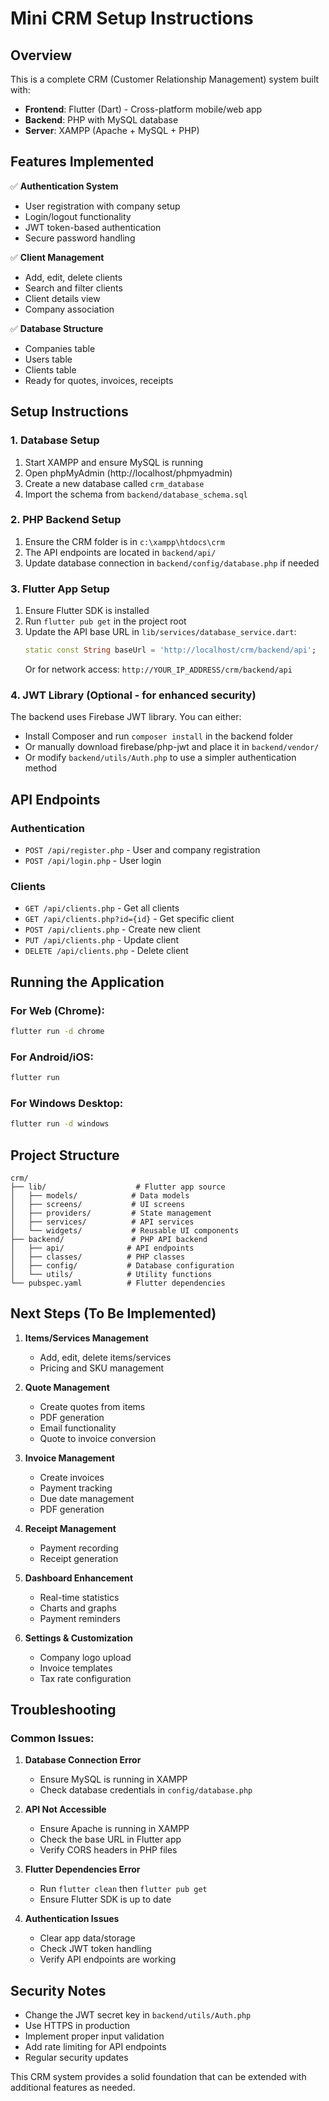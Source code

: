# Mini CRM Setup Instructions

## Overview
This is a complete CRM (Customer Relationship Management) system built with:
- **Frontend**: Flutter (Dart) - Cross-platform mobile/web app
- **Backend**: PHP with MySQL database
- **Server**: XAMPP (Apache + MySQL + PHP)

## Features Implemented
✅ **Authentication System**
- User registration with company setup
- Login/logout functionality
- JWT token-based authentication
- Secure password handling

✅ **Client Management**
- Add, edit, delete clients
- Search and filter clients
- Client details view
- Company association

✅ **Database Structure**
- Companies table
- Users table
- Clients table
- Ready for quotes, invoices, receipts

## Setup Instructions

### 1. Database Setup
1. Start XAMPP and ensure MySQL is running
2. Open phpMyAdmin (http://localhost/phpmyadmin)
3. Create a new database called `crm_database`
4. Import the schema from `backend/database_schema.sql`

### 2. PHP Backend Setup
1. Ensure the CRM folder is in `c:\xampp\htdocs\crm`
2. The API endpoints are located in `backend/api/`
3. Update database connection in `backend/config/database.php` if needed

### 3. Flutter App Setup
1. Ensure Flutter SDK is installed
2. Run `flutter pub get` in the project root
3. Update the API base URL in `lib/services/database_service.dart`:
   ```dart
   static const String baseUrl = 'http://localhost/crm/backend/api';
   ```
   Or for network access: `http://YOUR_IP_ADDRESS/crm/backend/api`

### 4. JWT Library (Optional - for enhanced security)
The backend uses Firebase JWT library. You can either:
- Install Composer and run `composer install` in the backend folder
- Or manually download firebase/php-jwt and place it in `backend/vendor/`
- Or modify `backend/utils/Auth.php` to use a simpler authentication method

## API Endpoints

### Authentication
- `POST /api/register.php` - User and company registration
- `POST /api/login.php` - User login

### Clients
- `GET /api/clients.php` - Get all clients
- `GET /api/clients.php?id={id}` - Get specific client
- `POST /api/clients.php` - Create new client
- `PUT /api/clients.php` - Update client
- `DELETE /api/clients.php` - Delete client

## Running the Application

### For Web (Chrome):
```bash
flutter run -d chrome
```

### For Android/iOS:
```bash
flutter run
```

### For Windows Desktop:
```bash
flutter run -d windows
```

## Project Structure

```
crm/
├── lib/                    # Flutter app source
│   ├── models/            # Data models
│   ├── screens/           # UI screens
│   ├── providers/         # State management
│   ├── services/          # API services
│   └── widgets/           # Reusable UI components
├── backend/               # PHP API backend
│   ├── api/              # API endpoints
│   ├── classes/          # PHP classes
│   ├── config/           # Database configuration
│   └── utils/            # Utility functions
└── pubspec.yaml          # Flutter dependencies
```

## Next Steps (To Be Implemented)

1. **Items/Services Management**
   - Add, edit, delete items/services
   - Pricing and SKU management

2. **Quote Management**
   - Create quotes from items
   - PDF generation
   - Email functionality
   - Quote to invoice conversion

3. **Invoice Management**
   - Create invoices
   - Payment tracking
   - Due date management
   - PDF generation

4. **Receipt Management**
   - Payment recording
   - Receipt generation

5. **Dashboard Enhancement**
   - Real-time statistics
   - Charts and graphs
   - Payment reminders

6. **Settings & Customization**
   - Company logo upload
   - Invoice templates
   - Tax rate configuration

## Troubleshooting

### Common Issues:

1. **Database Connection Error**
   - Ensure MySQL is running in XAMPP
   - Check database credentials in `config/database.php`

2. **API Not Accessible**
   - Ensure Apache is running in XAMPP
   - Check the base URL in Flutter app
   - Verify CORS headers in PHP files

3. **Flutter Dependencies Error**
   - Run `flutter clean` then `flutter pub get`
   - Ensure Flutter SDK is up to date

4. **Authentication Issues**
   - Clear app data/storage
   - Check JWT token handling
   - Verify API endpoints are working

## Security Notes

- Change the JWT secret key in `backend/utils/Auth.php`
- Use HTTPS in production
- Implement proper input validation
- Add rate limiting for API endpoints
- Regular security updates

This CRM system provides a solid foundation that can be extended with additional features as needed.

